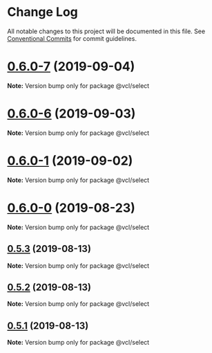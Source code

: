 # Change Log

All notable changes to this project will be documented in this file.
See [Conventional Commits](https://conventionalcommits.org) for commit guidelines.

# [0.6.0-7](https://github.com/vcl/select/compare/v0.6.0-5...v0.6.0-7) (2019-09-04)

**Note:** Version bump only for package @vcl/select





# [0.6.0-6](https://github.com/vcl/select/compare/v0.6.0-5...v0.6.0-6) (2019-09-03)

**Note:** Version bump only for package @vcl/select





# [0.6.0-1](https://github.com/vcl/select/compare/v0.6.0-0...v0.6.0-1) (2019-09-02)

**Note:** Version bump only for package @vcl/select





# [0.6.0-0](https://github.com/vcl/select/compare/v0.5.4...v0.6.0-0) (2019-08-23)

**Note:** Version bump only for package @vcl/select





## [0.5.3](https://github.com/vcl/select/compare/v0.5.1...v0.5.3) (2019-08-13)

**Note:** Version bump only for package @vcl/select





## [0.5.2](https://github.com/vcl/select/compare/v0.5.1...v0.5.2) (2019-08-13)

**Note:** Version bump only for package @vcl/select





## [0.5.1](https://github.com/vcl/select/compare/v0.5.0...v0.5.1) (2019-08-13)

**Note:** Version bump only for package @vcl/select
